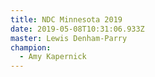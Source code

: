 ```yaml
---
title: NDC Minnesota 2019
date: 2019-05-08T10:31:06.933Z
master: Lewis Denham-Parry
champion:
  - Amy Kapernick
---
```


